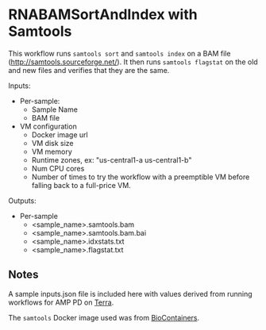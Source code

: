 # RNABAMSortAndIndex with Samtools

This workflow runs `samtools sort` and `samtools index` on a BAM file
(http://samtools.sourceforge.net/). It then runs `samtools flagstat` on the old and new files and verifies that they are the same.

Inputs:
- Per-sample:
  - Sample Name
  - BAM file
- VM configuration
  - Docker image url
  - VM disk size
  - VM memory
  - Runtime zones, ex: "us-central1-a us-central1-b"
  - Num CPU cores
  - Number of times to try the workflow with a preemptible VM before
    falling back to a full-price VM.

Outputs:
- Per-sample
  - &lt;sample_name&gt;.samtools.bam
  - &lt;sample_name&gt;.samtools.bam.bai
  - &lt;sample_name&gt;.idxstats.txt
  - &lt;sample_name&gt;.flagstat.txt

## Notes
A sample inputs.json file is included here with values derived from running workflows for AMP PD on [Terra](https://app.terra.bio/).

The `samtools` Docker image used was from [BioContainers](https://biocontainers.pro).